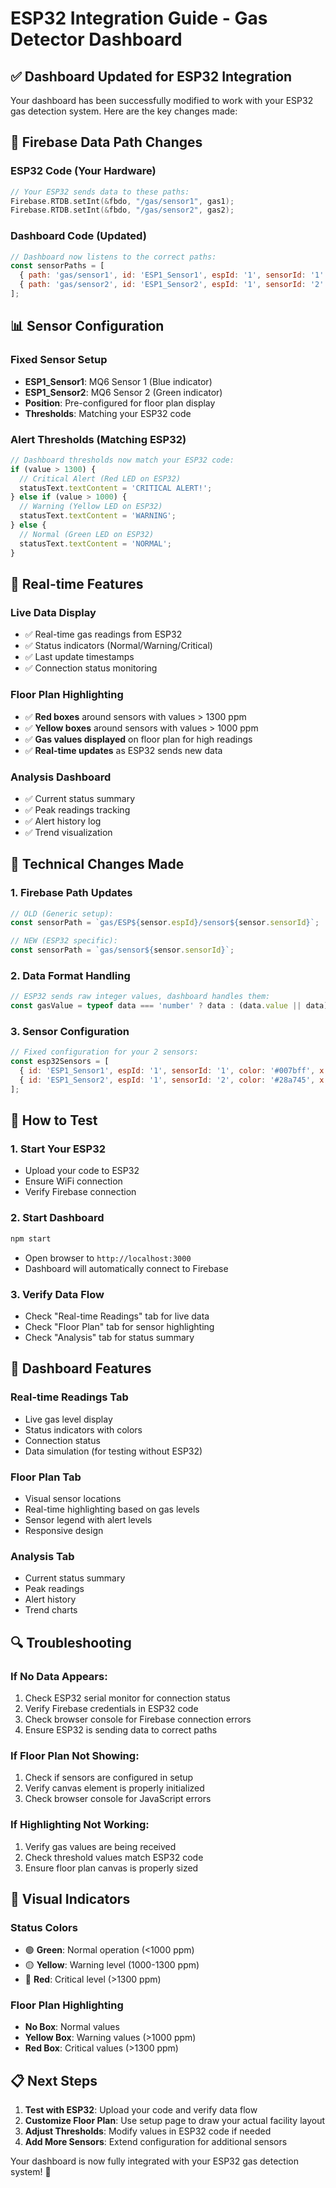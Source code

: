 # ESP32 Integration Guide - Gas Detector Dashboard

## ✅ **Dashboard Updated for ESP32 Integration**

Your dashboard has been successfully modified to work with your ESP32 gas detection system. Here are the key changes made:

## **🔄 Firebase Data Path Changes**

### **ESP32 Code (Your Hardware)**
```cpp
// Your ESP32 sends data to these paths:
Firebase.RTDB.setInt(&fbdo, "/gas/sensor1", gas1);
Firebase.RTDB.setInt(&fbdo, "/gas/sensor2", gas2);
```

### **Dashboard Code (Updated)**
```javascript
// Dashboard now listens to the correct paths:
const sensorPaths = [
  { path: 'gas/sensor1', id: 'ESP1_Sensor1', espId: '1', sensorId: '1' },
  { path: 'gas/sensor2', id: 'ESP1_Sensor2', espId: '1', sensorId: '2' }
];
```

## **📊 Sensor Configuration**

### **Fixed Sensor Setup**
- **ESP1_Sensor1**: MQ6 Sensor 1 (Blue indicator)
- **ESP1_Sensor2**: MQ6 Sensor 2 (Green indicator)
- **Position**: Pre-configured for floor plan display
- **Thresholds**: Matching your ESP32 code

### **Alert Thresholds (Matching ESP32)**
```javascript
// Dashboard thresholds now match your ESP32 code:
if (value > 1300) {
  // Critical Alert (Red LED on ESP32)
  statusText.textContent = 'CRITICAL ALERT!';
} else if (value > 1000) {
  // Warning (Yellow LED on ESP32)  
  statusText.textContent = 'WARNING';
} else {
  // Normal (Green LED on ESP32)
  statusText.textContent = 'NORMAL';
}
```

## **🎯 Real-time Features**

### **Live Data Display**
- ✅ Real-time gas readings from ESP32
- ✅ Status indicators (Normal/Warning/Critical)
- ✅ Last update timestamps
- ✅ Connection status monitoring

### **Floor Plan Highlighting**
- ✅ **Red boxes** around sensors with values > 1300 ppm
- ✅ **Yellow boxes** around sensors with values > 1000 ppm
- ✅ **Gas values displayed** on floor plan for high readings
- ✅ **Real-time updates** as ESP32 sends new data

### **Analysis Dashboard**
- ✅ Current status summary
- ✅ Peak readings tracking
- ✅ Alert history log
- ✅ Trend visualization

## **🔧 Technical Changes Made**

### **1. Firebase Path Updates**
```javascript
// OLD (Generic setup):
const sensorPath = `gas/ESP${sensor.espId}/sensor${sensor.sensorId}`;

// NEW (ESP32 specific):
const sensorPath = `gas/sensor${sensor.sensorId}`;
```

### **2. Data Format Handling**
```javascript
// ESP32 sends raw integer values, dashboard handles them:
const gasValue = typeof data === 'number' ? data : (data.value || data);
```

### **3. Sensor Configuration**
```javascript
// Fixed configuration for your 2 sensors:
const esp32Sensors = [
  { id: 'ESP1_Sensor1', espId: '1', sensorId: '1', color: '#007bff', x: 200, y: 150 },
  { id: 'ESP1_Sensor2', espId: '1', sensorId: '2', color: '#28a745', x: 400, y: 300 }
];
```

## **🚀 How to Test**

### **1. Start Your ESP32**
- Upload your code to ESP32
- Ensure WiFi connection
- Verify Firebase connection

### **2. Start Dashboard**
```bash
npm start
```
- Open browser to `http://localhost:3000`
- Dashboard will automatically connect to Firebase

### **3. Verify Data Flow**
- Check "Real-time Readings" tab for live data
- Check "Floor Plan" tab for sensor highlighting
- Check "Analysis" tab for status summary

## **📱 Dashboard Features**

### **Real-time Readings Tab**
- Live gas level display
- Status indicators with colors
- Connection status
- Data simulation (for testing without ESP32)

### **Floor Plan Tab**
- Visual sensor locations
- Real-time highlighting based on gas levels
- Sensor legend with alert levels
- Responsive design

### **Analysis Tab**
- Current status summary
- Peak readings
- Alert history
- Trend charts

## **🔍 Troubleshooting**

### **If No Data Appears:**
1. Check ESP32 serial monitor for connection status
2. Verify Firebase credentials in ESP32 code
3. Check browser console for Firebase connection errors
4. Ensure ESP32 is sending data to correct paths

### **If Floor Plan Not Showing:**
1. Check if sensors are configured in setup
2. Verify canvas element is properly initialized
3. Check browser console for JavaScript errors

### **If Highlighting Not Working:**
1. Verify gas values are being received
2. Check threshold values match ESP32 code
3. Ensure floor plan canvas is properly sized

## **🎨 Visual Indicators**

### **Status Colors**
- 🟢 **Green**: Normal operation (<1000 ppm)
- 🟡 **Yellow**: Warning level (1000-1300 ppm)  
- 🔴 **Red**: Critical level (>1300 ppm)

### **Floor Plan Highlighting**
- **No Box**: Normal values
- **Yellow Box**: Warning values (>1000 ppm)
- **Red Box**: Critical values (>1300 ppm)

## **📋 Next Steps**

1. **Test with ESP32**: Upload your code and verify data flow
2. **Customize Floor Plan**: Use setup page to draw your actual facility layout
3. **Adjust Thresholds**: Modify values in ESP32 code if needed
4. **Add More Sensors**: Extend configuration for additional sensors

Your dashboard is now fully integrated with your ESP32 gas detection system! 🎉

